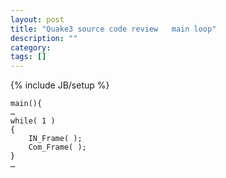 ```yaml
---
layout: post
title: "Quake3 source code review   main loop"
description: ""
category: 
tags: []
---
```

{% include JB/setup %}

	main(){
	…
	while( 1 )
	{
		IN_Frame( );
		Com_Frame( );
	}
	…
	